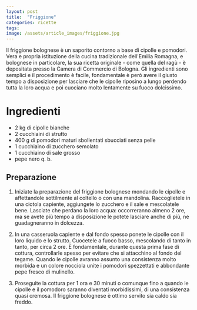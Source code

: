 ```yaml
---
layout: post
title:  "Friggione"
categories: ricette
tags: 
image: /assets/article_images/friggione.jpg
---
```


Il friggione bolognese è un saporito contorno a base di cipolle e pomodori. Vera e propria istituzione della cucina tradizionale dell'Emilia Romagna, e bolognese in particolare, la sua ricetta originale - come quella del ragù - è depositata presso la Camera di Commercio di Bologna. Gli ingredienti sono semplici e il procedimento è facile, fondamentale è però avere il giusto tempo a disposizione per lasciare che le cipolle riposino a lungo perdendo tutta la loro acqua e poi cuociano molto lentamente su fuoco dolcissimo.  


# Ingredienti

* 2 kg di cipolle bianche
* 2 cucchiaini di strutto
* 400 g di pomodori maturi sbollentati sbucciati senza pelle
* 1 cucchiaino di zucchero semolato
* 1 cucchiaino di sale grosso
* pepe nero q. b.




## Preparazione

1. Iniziate la preparazione del friggione bolognese mondando le cipolle e affettandole sottilmente al coltello o con una mandolina. Raccoglietele in una ciotola capiente, aggiungete lo zucchero e il sale e mescolatele bene. Lasciate che perdano la loro acqua: occorreranno almeno 2 ore, ma se avete più tempo a disposizione le potete lasciare anche di più, ne guadagneranno in dolcezza.

2. In una casseruola capiente e dal fondo spesso ponete le cipolle con il loro liquido e lo strutto. Cuocetele a fuoco basso, mescolando di tanto in tanto, per circa 2 ore. È fondamentale, durante questa prima fase di cottura, controllarle spesso per evitare che si attacchino al fondo del tegame. Quando le cipolle avranno assunto una consistenza molto morbida e un colore nocciola unite i pomodori spezzettati e abbondante pepe fresco di mulinello.

3. Proseguite la cottura per 1 ora e 30 minuti o comunque fino a quando le cipolle e il pomodoro saranno diventati morbidissimi, di una consistenza quasi cremosa. Il friggione bolognese è ottimo servito sia caldo sia freddo.

